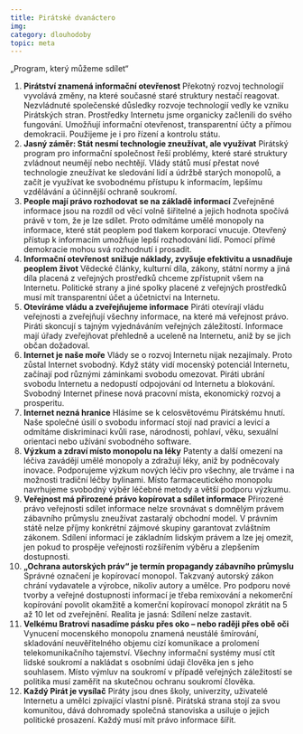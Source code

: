 ```yaml
---
title: Pirátské dvanáctero
img:
category: dlouhodoby
topic: meta
---
```


„Program, který můžeme sdílet“

1. **Pirátství znamená informační otevřenost**
    Překotný rozvoj technologií vyvolává změny, na které současné staré struktury nestačí reagovat. Nezvládnuté společenské důsledky rozvoje technologií vedly ke vzniku Pirátských stran. Prostředky Internetu jsme organicky začlenili do svého fungování. Umožňují informační otevřenost, transparentní účty a přímou demokracii. Použijeme je i pro řízení a kontrolu státu.
2. **Jasný záměr: Stát nesmí technologie zneužívat, ale využívat**
    Pirátský program pro informační společnost řeší problémy, které staré struktury zvládnout neumějí nebo nechtějí. Vlády států musí přestat nové technologie zneužívat ke sledování lidí a údržbě starých monopolů, a začít je využívat ke svobodnému přístupu k informacím, lepšímu vzdělávání a účinnější ochraně soukromí.
3. **People mají právo rozhodovat se na základě informací**
    Zveřejněné informace jsou na rozdíl od věcí volně šiřitelné a jejich hodnota spočívá právě v tom, že je lze sdílet. Proto odmítáme umělé monopoly na informace, které stát peoplem pod tlakem korporací vnucuje. Otevřený přístup k informacím umožňuje lepší rozhodování lidí. Pomocí přímé demokracie mohou svá rozhodnutí i prosadit.
4. **Informační otevřenost snižuje náklady, zvyšuje efektivitu a usnadňuje peoplem život**
    Vědecké články, kulturní díla, zákony, státní normy a jiná díla placená z veřejných prostředků chceme zpřístupnit všem na Internetu. Politické strany a jiné spolky placené z veřejných prostředků musí mít transparentní účet a účetnictví na Internetu.
5. **Otevíráme vládu a zveřejňujeme informace**
    Piráti otevírají vládu veřejnosti a zveřejňují všechny informace, na které má veřejnost právo. Piráti skoncují s tajným vyjednáváním veřejných záležitostí. Informace mají úřady zveřejňovat přehledně a uceleně na Internetu, aniž by se jich občan dožadoval.
6. **Internet je naše moře**
    Vlády se o rozvoj Internetu nijak nezajímaly. Proto zůstal Internet svobodný. Když státy vidí mocenský potenciál Internetu, začínají pod různými záminkami svobodu omezovat. Piráti ubrání svobodu Internetu a nedopustí odpojování od Internetu a blokování. Svobodný Internet přinese nová pracovní místa, ekonomický rozvoj a prosperitu.
7. **Internet nezná hranice**
    Hlásíme se k celosvětovému Pirátskému hnutí. Naše společné úsilí o svobodu informací stojí nad pravicí a levicí a odmítáme diskriminaci kvůli rase, národnosti, pohlaví, věku, sexuální orientaci nebo užívání svobodného software.
8. **Výzkum a zdraví místo monopolu na léky**
    Patenty a další omezení na léčiva zavádějí umělé monopoly a zdražují léky, aniž by podněcovaly inovace. Podporujeme výzkum nových léčiv pro všechny, ale trváme i na možnosti tradiční léčby bylinami. Místo farmaceutického monopolu navrhujeme svobodný výběr léčebné metody a větší podporu výzkumu.
9. **Veřejnost má přirozené právo kopírovat a sdílet informace**
    Přirozené právo veřejnosti sdílet informace nelze srovnávat s domnělým právem zábavního průmyslu zneužívat zastaralý obchodní model. V právním státě nelze příjmy konkrétní zájmové skupiny garantovat zvláštním zákonem. Sdílení informací je základním lidským právem a lze jej omezit, jen pokud to prospěje veřejnosti rozšířením výběru a zlepšením dostupnosti.
10. **„Ochrana autorských práv“ je termín propagandy zábavního průmyslu**
    Správné označení je kopírovací monopol. Takzvaný autorský zákon chrání vydavatele a výrobce, nikoliv autory a umělce. Pro podporu nové tvorby a veřejné dostupnosti informací je třeba remixování a nekomerční kopírování povolit okamžitě a komerční kopírovací monopol zkrátit na 5 až 10 let od zveřejnění. Realita je jasná: Sdílení nelze zastavit.
11. **Velkému Bratrovi nasadíme pásku přes oko – nebo raději přes obě oči**
    Vynucení mocenského monopolu znamená neustálé šmírování, skladování neuvěřitelného objemu cizí komunikace a prolomení telekomunikačního tajemství. Všechny informační systémy musí ctít lidské soukromí a nakládat s osobními údaji člověka jen s jeho souhlasem. Místo výmluv na soukromí v případě veřejných záležitostí se politika musí zaměřit na skutečnou ochranu soukromí člověka.
12. **Každý Pirát je vysílač**
    Piráty jsou dnes školy, univerzity, uživatelé Internetu a umělci zpívající vlastní písně. Pirátská strana stojí za svou komunitou, dává dohromady společná stanoviska a usiluje o jejich politické prosazení. Každý musí mít právo informace šířit.
